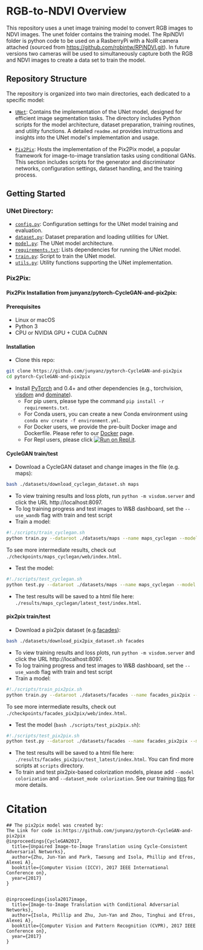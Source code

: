 # RGB-to-NDVI Overview 

This repository uses a unet image training model to convert RGB images to NDVI images. The unet folder contains the training model. The RpiNDVI folder is python code to be used on a RasberryPi with a NoIR camera attached (sourced from https://github.com/robintw/RPiNDVI.git). In future versions two cameras will be used to simultaneously capture both the RGB and NDVI images to create a data set to train the model.

## Repository Structure

The repository is organized into two main directories, each dedicated to a specific model:

- [`UNet`](https://github.com/Menonlab-Rich/ml_models/tree/main/unet): Contains the implementation of the UNet model, designed for efficient image segmentation tasks. The directory includes Python scripts for the model architecture, dataset preparation, training routines, and utility functions. A detailed `readme.md` provides instructions and insights into the UNet model's implementation and usage.

- [`Pix2Pix`](https://github.com/junyanz/pytorch-CycleGAN-and-pix2pix/tree/9f8f61e5a375c2e01c5187d093ce9c2409f409b0): Hosts the implementation of the Pix2Pix model, a popular framework for image-to-image translation tasks using conditional GANs. This section includes scripts for the generator and discriminator networks, configuration settings, dataset handling, and the training process.

## Getting Started
### UNet Directory:

- [`config.py`](https://github.com/Menonlab-Rich/ml_models/blob/main/unet/config.py): Configuration settings for the UNet model training and evaluation.
- [`dataset.py`](https://github.com/Menonlab-Rich/ml_models/blob/main/unet/dataset.py): Dataset preparation and loading utilities for UNet.
- [`model.py`](https://github.com/Menonlab-Rich/ml_models/blob/main/unet/model.py): The UNet model architecture.
- [`requirements.txt`](https://github.com/Menonlab-Rich/ml_models/blob/main/unet/requirements.txt): Lists dependencies for running the UNet model.
- [`train.py`](https://github.com/Menonlab-Rich/ml_models/blob/main/unet/train.py): Script to train the UNet model.
- [`utils.py`](https://github.com/Menonlab-Rich/ml_models/blob/main/unet/utils.py): Utility functions supporting the UNet implementation.

### Pix2Pix:
#### Pix2Pix Installation from junyanz/pytorch-CycleGAN-and-pix2pix:
#### Prerequisites
- Linux or macOS
- Python 3
- CPU or NVIDIA GPU + CUDA CuDNN
#### Installation

- Clone this repo:
```bash
git clone https://github.com/junyanz/pytorch-CycleGAN-and-pix2pix
cd pytorch-CycleGAN-and-pix2pix
```

- Install [PyTorch](http://pytorch.org) and 0.4+ and other dependencies (e.g., torchvision, [visdom](https://github.com/facebookresearch/visdom) and [dominate](https://github.com/Knio/dominate)).
  - For pip users, please type the command `pip install -r requirements.txt`.
  - For Conda users, you can create a new Conda environment using `conda env create -f environment.yml`.
  - For Docker users, we provide the pre-built Docker image and Dockerfile. Please refer to our [Docker](docs/docker.md) page.
  - For Repl users, please click [![Run on Repl.it](https://repl.it/badge/github/junyanz/pytorch-CycleGAN-and-pix2pix)](https://repl.it/github/junyanz/pytorch-CycleGAN-and-pix2pix).

#### CycleGAN train/test
- Download a CycleGAN dataset and change images in the file (e.g. maps):
```bash
bash ./datasets/download_cyclegan_dataset.sh maps
```
- To view training results and loss plots, run `python -m visdom.server` and click the URL http://localhost:8097.
- To log training progress and test images to W&B dashboard, set the `--use_wandb` flag with train and test script
- Train a model:
```bash
#!./scripts/train_cyclegan.sh
python train.py --dataroot ./datasets/maps --name maps_cyclegan --model cycle_gan
```
To see more intermediate results, check out `./checkpoints/maps_cyclegan/web/index.html`.
- Test the model:
```bash
#!./scripts/test_cyclegan.sh
python test.py --dataroot ./datasets/maps --name maps_cyclegan --model cycle_gan
```
- The test results will be saved to a html file here: `./results/maps_cyclegan/latest_test/index.html`.

#### pix2pix train/test
- Download a pix2pix dataset (e.g.[facades](http://cmp.felk.cvut.cz/~tylecr1/facade/)):
```bash
bash ./datasets/download_pix2pix_dataset.sh facades
```
- To view training results and loss plots, run `python -m visdom.server` and click the URL http://localhost:8097.
- To log training progress and test images to W&B dashboard, set the `--use_wandb` flag with train and test script
- Train a model:
```bash
#!./scripts/train_pix2pix.sh
python train.py --dataroot ./datasets/facades --name facades_pix2pix --model pix2pix --direction BtoA
```
To see more intermediate results, check out  `./checkpoints/facades_pix2pix/web/index.html`.

- Test the model (`bash ./scripts/test_pix2pix.sh`):
```bash
#!./scripts/test_pix2pix.sh
python test.py --dataroot ./datasets/facades --name facades_pix2pix --model pix2pix --direction BtoA
```
- The test results will be saved to a html file here: `./results/facades_pix2pix/test_latest/index.html`. You can find more scripts at `scripts` directory.
- To train and test pix2pix-based colorization models, please add `--model colorization` and `--dataset_mode colorization`. See our training [tips](https://github.com/junyanz/pytorch-CycleGAN-and-pix2pix/blob/master/docs/tips.md#notes-on-colorization) for more details.



# Citation
```
## The pix2pix model was created by:
The Link for code is:https://github.com/junyanz/pytorch-CycleGAN-and-pix2pix
@inproceedings{CycleGAN2017,
  title={Unpaired Image-to-Image Translation using Cycle-Consistent Adversarial Networks},
  author={Zhu, Jun-Yan and Park, Taesung and Isola, Phillip and Efros, Alexei A},
  booktitle={Computer Vision (ICCV), 2017 IEEE International Conference on},
  year={2017}
}


@inproceedings{isola2017image,
  title={Image-to-Image Translation with Conditional Adversarial Networks},
  author={Isola, Phillip and Zhu, Jun-Yan and Zhou, Tinghui and Efros, Alexei A},
  booktitle={Computer Vision and Pattern Recognition (CVPR), 2017 IEEE Conference on},
  year={2017}
}
```
